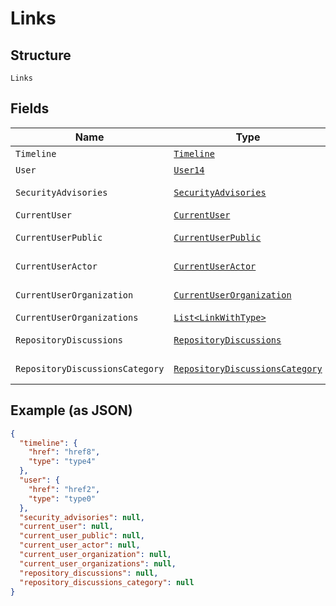 
# Links

## Structure

`Links`

## Fields

| Name | Type | Tags | Description | Getter | Setter |
|  --- | --- | --- | --- | --- | --- |
| `Timeline` | [`Timeline`](../../doc/models/timeline.md) | Required | - | Timeline getTimeline() | setTimeline(Timeline timeline) |
| `User` | [`User14`](../../doc/models/user-14.md) | Required | - | User14 getUser() | setUser(User14 user) |
| `SecurityAdvisories` | [`SecurityAdvisories`](../../doc/models/security-advisories.md) | Optional | - | SecurityAdvisories getSecurityAdvisories() | setSecurityAdvisories(SecurityAdvisories securityAdvisories) |
| `CurrentUser` | [`CurrentUser`](../../doc/models/current-user.md) | Optional | - | CurrentUser getCurrentUser() | setCurrentUser(CurrentUser currentUser) |
| `CurrentUserPublic` | [`CurrentUserPublic`](../../doc/models/current-user-public.md) | Optional | - | CurrentUserPublic getCurrentUserPublic() | setCurrentUserPublic(CurrentUserPublic currentUserPublic) |
| `CurrentUserActor` | [`CurrentUserActor`](../../doc/models/current-user-actor.md) | Optional | - | CurrentUserActor getCurrentUserActor() | setCurrentUserActor(CurrentUserActor currentUserActor) |
| `CurrentUserOrganization` | [`CurrentUserOrganization`](../../doc/models/current-user-organization.md) | Optional | - | CurrentUserOrganization getCurrentUserOrganization() | setCurrentUserOrganization(CurrentUserOrganization currentUserOrganization) |
| `CurrentUserOrganizations` | [`List<LinkWithType>`](../../doc/models/link-with-type.md) | Optional | - | List<LinkWithType> getCurrentUserOrganizations() | setCurrentUserOrganizations(List<LinkWithType> currentUserOrganizations) |
| `RepositoryDiscussions` | [`RepositoryDiscussions`](../../doc/models/repository-discussions.md) | Optional | - | RepositoryDiscussions getRepositoryDiscussions() | setRepositoryDiscussions(RepositoryDiscussions repositoryDiscussions) |
| `RepositoryDiscussionsCategory` | [`RepositoryDiscussionsCategory`](../../doc/models/repository-discussions-category.md) | Optional | - | RepositoryDiscussionsCategory getRepositoryDiscussionsCategory() | setRepositoryDiscussionsCategory(RepositoryDiscussionsCategory repositoryDiscussionsCategory) |

## Example (as JSON)

```json
{
  "timeline": {
    "href": "href8",
    "type": "type4"
  },
  "user": {
    "href": "href2",
    "type": "type0"
  },
  "security_advisories": null,
  "current_user": null,
  "current_user_public": null,
  "current_user_actor": null,
  "current_user_organization": null,
  "current_user_organizations": null,
  "repository_discussions": null,
  "repository_discussions_category": null
}
```

